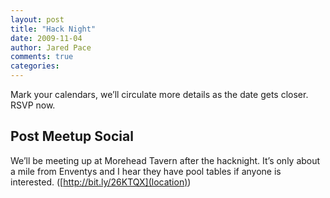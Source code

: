 ```yaml
---
layout: post
title: "Hack Night"
date: 2009-11-04
author: Jared Pace
comments: true
categories:
---
```


Mark your calendars, we’ll circulate more details as the date gets closer. RSVP now.

## Post Meetup Social

We’ll be meeting up at Morehead Tavern after the hacknight. It’s only about a mile from Enventys and I hear they have pool tables if anyone is interested. ([http://bit.ly/26KTQX](location))
